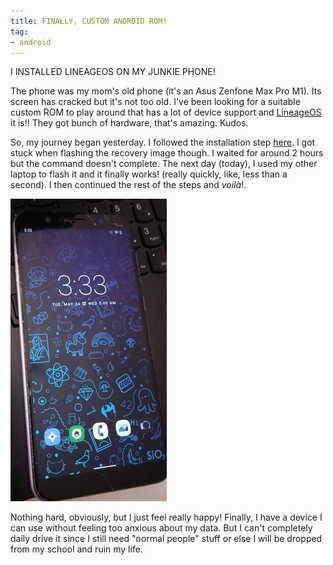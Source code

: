 ```yaml
---
title: FINALLY, CUSTOM ANDROID ROM!
tag:
- android
---
```


I INSTALLED LINEAGEOS ON MY JUNKIE PHONE!

The phone was my mom's old phone (it's an Asus Zenfone Max Pro M1). Its screen has cracked but it's not too old. I've been looking for a suitable custom ROM to play around that has a lot of device support and [LineageOS](https://www.lineageos.org/) it is!! They got bunch of hardware, that's amazing. Kudos.

So, my journey began yesterday. I followed the installation step [here](https://wiki.lineageos.org/devices/X00TD/install). I got stuck when flashing the recovery image though. I waited for around 2 hours but the command doesn't complete. The next day (today), I used my other laptop to flash it and it finally works! (really quickly, like, less than a second). I then continued the rest of the steps and *voilà*!.

![asus-lineage](/blog/image/asus-lineage.png)

Nothing hard, obviously, but I just feel really happy! Finally, I have a device I can use without feeling too anxious about my data. But I can't completely daily drive it since I still need "normal people" stuff or else I will be dropped from my school and ruin my life.

